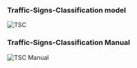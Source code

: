 ### Traffic-Signs-Classification model 
![TSC](https://user-images.githubusercontent.com/76039658/184786514-53f90e1b-ed40-457e-902e-bfb8381fc435.png)


### Traffic-Signs-Classification Manual
![TSC Manual](https://user-images.githubusercontent.com/76039658/184789664-c808470c-f93f-4fd5-a6aa-a03cedc7bba1.jpeg)

